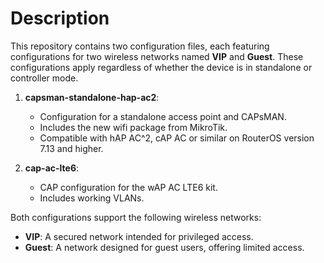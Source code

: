 # Description

This repository contains two configuration files, each featuring configurations for two wireless networks named **VIP** and **Guest**. These configurations apply regardless of whether the device is in standalone or controller mode.

1. **capsman-standalone-hap-ac2**: 
   - Configuration for a standalone access point and CAPsMAN.
   - Includes the new wifi package from MikroTik.
   - Compatible with hAP AC^2, cAP AC or similar on RouterOS version 7.13 and higher.

2. **cap-ac-lte6**:
   - CAP configuration for the wAP AC LTE6 kit.
   - Includes working VLANs.

Both configurations support the following wireless networks:
- **VIP**: A secured network intended for privileged access.
- **Guest**: A network designed for guest users, offering limited access.
